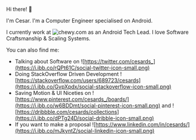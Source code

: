 Hi there! 👋

I'm Cesar. I'm a Computer Engineer specialised on Android.

I currently work at ![chewy.com](https://i.ibb.co/xC02sPn/chewy-super-small-logo.png) as an Android Tech Lead. I love Software Craftsmanship & Scaling Systems.

You can also find me: 
- Talking about Software on ![https://twitter.com/cesards_](https://i.ibb.co/rQPt61C/social-twitter-icon-small.png)
- Doing StackOverflow Driven Development ![https://stackoverflow.com/users/689723/cesards](https://i.ibb.co/GvpXpdx/social-stackoverflow-icon-small.png)
- Saving Motion & UI Niceties on ![https://www.pinterest.com/cesards_/boards/](https://i.ibb.co/w6BDDmt/social-pinterest-icon-small.png) and ![https://dribbble.com/cesards/collections](https://i.ibb.co/dPTg24D/social-dribble-icon-small.png)
- If you want to make a proposal ![https://www.linkedin.com/in/cesards/](https://i.ibb.co/mJkyntZ/social-linkedin-icon-small.png)
